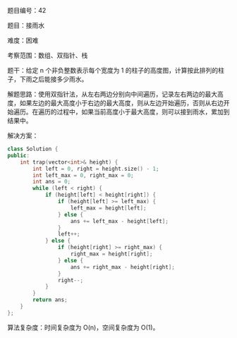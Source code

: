 题目编号：42

题目：接雨水

难度：困难

考察范围：数组、双指针、栈

题干：给定 n 个非负整数表示每个宽度为 1 的柱子的高度图，计算按此排列的柱子，下雨之后能接多少雨水。

解题思路：使用双指针法，从左右两边分别向中间遍历，记录左右两边的最大高度，如果左边的最大高度小于右边的最大高度，则从左边开始遍历，否则从右边开始遍历。在遍历的过程中，如果当前高度小于最大高度，则可以接到雨水，累加到结果中。

解决方案：

```cpp
class Solution {
public:
    int trap(vector<int>& height) {
        int left = 0, right = height.size() - 1;
        int left_max = 0, right_max = 0;
        int ans = 0;
        while (left < right) {
            if (height[left] < height[right]) {
                if (height[left] >= left_max) {
                    left_max = height[left];
                } else {
                    ans += left_max - height[left];
                }
                left++;
            } else {
                if (height[right] >= right_max) {
                    right_max = height[right];
                } else {
                    ans += right_max - height[right];
                }
                right--;
            }
        }
        return ans;
    }
};
```

算法复杂度：时间复杂度为 O(n)，空间复杂度为 O(1)。
